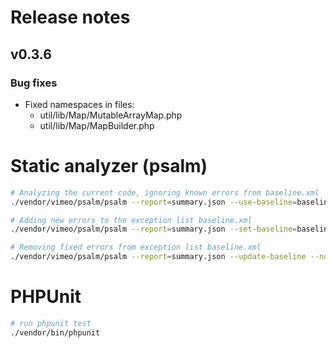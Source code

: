 # Release notes

## v0.3.6

### Bug fixes

* Fixed namespaces in files:
    * util/lib/Map/MutableArrayMap.php
    * util/lib/Map/MapBuilder.php

# Static analyzer (psalm)

```bash
# Analyzing the current code, ignoring known errors from baseline.xml
./vendor/vimeo/psalm/psalm --report=summary.json --use-baseline=baseline.xml --no-cache --no-diff

# Adding new errors to the exception list baseline.xml
./vendor/vimeo/psalm/psalm --report=summary.json --set-baseline=baseline.xml --no-cache --no-diff

# Removing fixed errors from exception list baseline.xml
./vendor/vimeo/psalm/psalm --report=summary.json --update-baseline --no-cache --no-diff
```

# PHPUnit

```bash
# run phpunit test
./vendor/bin/phpunit

```